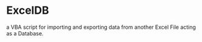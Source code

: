 # ExcelDB
a VBA script for importing and exporting data from another Excel File acting as a Database.
